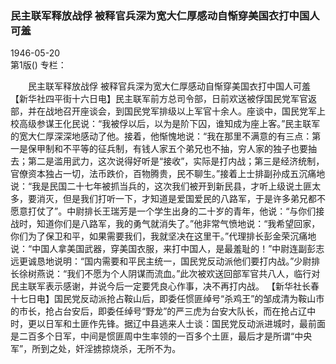 ### 民主联军释放战俘  被释官兵深为宽大仁厚感动自惭穿美国衣打中国人可羞  

1946-05-20  
第1版()
专栏：

　　民主联军释放战俘
    被释官兵深为宽大仁厚感动自惭穿美国衣打中国人可羞
    【新华社四平街十六日电】民主联军前方总司令部，日前欢送被俘国民党军官返部，并在战地召开座谈会，到国民党军排级以上军官十余人。座谈中，国民党军上校高级参谋王化民说：“我被俘以后，以为是阶下囚，谁知成为座上客。”民主联军的宽大仁厚深深地感动了他。接着，他惭愧地说：“我在那里不满意的有三点：第一是保甲制和不平等的征兵制，有钱人家五个弟兄也不抽，穷人家的独子也要抽去；第二是滥用武力，这次说得好听是“接收”，实际是打内战；第三是经济统制，官僚资本独占一切，法币跌价，百物腾贵，民不聊生。”接着上士排副孙成五沉痛地说：“我是民国二十七年被抓当兵的，这次我们被开到新民县，才听上级说土匪太多，要消灭，但是我们打听一下，才知道是爱国爱民的八路军，于是许多弟兄都不愿意打仗了”。中尉排长王瑞芳是一个学生出身的二十岁的青年，他说：“与你们接战时，知道你们是八路军，我的勇气就消失了。”他非常气愤地说：“我希望回家，你们为了保卫和平，如果需要我们，我就坚决在这里干。”代理排长彭金荣沉痛地说：“中国人拿美国武器，穿美国衣服，来打中国人，是最羞耻的！”中尉连副彭志远更诚恳地说明：“国内需要和平民主统一，国民党反动派他们要打内战。”少尉排长徐树燕说：“我们不愿为个人阴谋而流血。”此次被欢送回部军官共八人，临行对民主联军表示感谢，并说今后一定要凭良心作事，决不再打内战。
    【新华社长春十七日电】国民党反动派抢占鞍山后，即委任惯匪绰号“杀鸡王”的邹成清为鞍山市的市长，抢占台安后，即委任绰号“野龙”的严三虎为台安大队长，而在抢占辽中时，更以日军和土匪作先锋。据辽中县逃来人士谈：国民党反动派进城时，最前面是二百多个日军，中间是惯匪周中生率领的一百多个土匪，最后才是所谓“中央军”，所到之处，奸淫掳掠烧杀，无所不为。  
